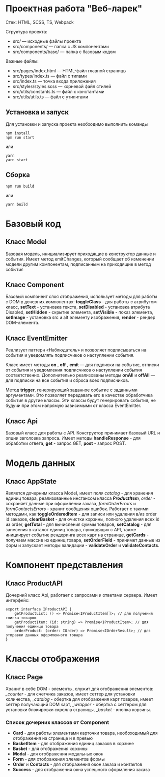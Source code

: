 # Проектная работа "Веб-ларек"

Стек: HTML, SCSS, TS, Webpack

Структура проекта:
- src/ — исходные файлы проекта
- src/components/ — папка с JS компонентами
- src/components/base/ — папка с базовым кодом

Важные файлы:
- src/pages/index.html — HTML-файл главной страницы
- src/types/index.ts — файл с типами
- src/index.ts — точка входа приложения
- src/styles/styles.scss — корневой файл стилей
- src/utils/constants.ts — файл с константами
- src/utils/utils.ts — файл с утилитами

## Установка и запуск
Для установки и запуска проекта необходимо выполнить команды

```
npm install
npm run start
```

или

```
yarn
yarn start
```
## Сборка

```
npm run build
```

или

```
yarn build
```
# Базовый код

## Класс Model 

  Базовая модель, инициализирует приходящие в конструктор данные и события. Имеет метод emitChanges,
который сообщает об изменении модели другим компонентам, подписанным на приходящие в метод события 

## Класс Component

  Базовый компонент слоя отображения, использует методы для работы с DOM в дочерних компонентах:
**toggleClass** - для работы с атрибутом класс, **setText** - установка текста, **setDisabled** - установка атрибута Disabled, 
**setHidden** - скрытие элемента, **setVisible** - показ элемента, **setImage** - установка src и alt элементу изображения,
**render** - рендер DOM-элемента.

## Класс EventEmitter

  Реализует паттерн «Наблюдатель» и позволяет подписываться на события и уведомлять подписчиков
о наступлении события.

  Класс имеет методы **on** , **off** , **emit** — для подписки на событие, отписки от события и уведомления
подписчиков о наступлении события соответственно.
Дополнительно реализованы методы **onAll** и **offAll** — для подписки на все события и сброса всех
подписчиков.

  Метод **trigger**, генерирующий заданное событие с заданными
аргументами. Это позволяет передавать его в качестве обработчика события в другие классы. Эти
классы будут генерировать события, не будучи при этом напрямую зависимыми от
класса  EventEmitter.

## Класс Api

  Базовый класс для работы с API. Конструктор принимает базовый URL и опции заголовка запроса.
Имеет методы **handleResponse** - для обработки ответа, **get** - запрос GET, **post** - запрос POST.

# Модель данных 

## Класс AppState

  Является дочерним класса Model, имеет поля *catalog* - для хранения единиц товара, реализованные инстансом 
класса ***ProductItem***, *order* - сохраняет данные при оформлении заказа, *formOrderErrors* и *formContactsErrors* -
хранит сообщения ошибок.
  Работает с такими методами, как **toggleOrderedItem** - для записи или удаления в/из order id заказов,
**clearBasket** - для очистки корзины, полного удаления всех id из order, **getTotal** - для вычисления 
суммы товаров, **setCatalog** - для занесения в каталог единиц товара, приходящих с API, также инициирует
событие рендеринга всех карт на странице, **getCards** - получаем массив из единиц товара, **setOrderField** -
принимет данные из форм и запускает методы валидации - **validateOrder** и **validateContacts**.

# Компонент представления

## Класс ProductAPI

  Дочерний класс Api, работает с запросами и ответами сервера. 
Имеет интерфейс: 
```
export interface IProductAPI {
	getProductList: () => Promise<IProductItem[]>; // для получения списка товаров
	getProductItem: (id: string) => Promise<IProductItem>; // для получения единицы товара
	orderProduct: (order: IOrder) => Promise<IOrderResult>; // для отправки данных оформленного товара
}
```
# Классы отображения 

## Класс Page

  Хранит в себе DOM - элементы, служит для отображения элементов: *_counter* - для счетчика заказов, имеет 
сеттер для установки количества, *_catalog* - обертка для отображения карт товаров, имеет сеттер 
получающий DOM карт, *_wrapper* - обертка с сеттером для установки блокировки скролла страницы,
*_basket* - кнопка корзины.

### Список дочерних классов от Component
- **Card** - для работы элементами карточки товара, необоходимый для отображения на странице и в превью
- **BasketItem** - для отображения единиц заказов в корзине
- **Basket** - для отображения корзины
- **Modal** - для отображения модальных окон
- **Form** - для отображения элементов формы
- **Order** и **Contacts** - для отображения окон заказа и контактов
- **Success** - для отображения окна успешного оформления заказа
